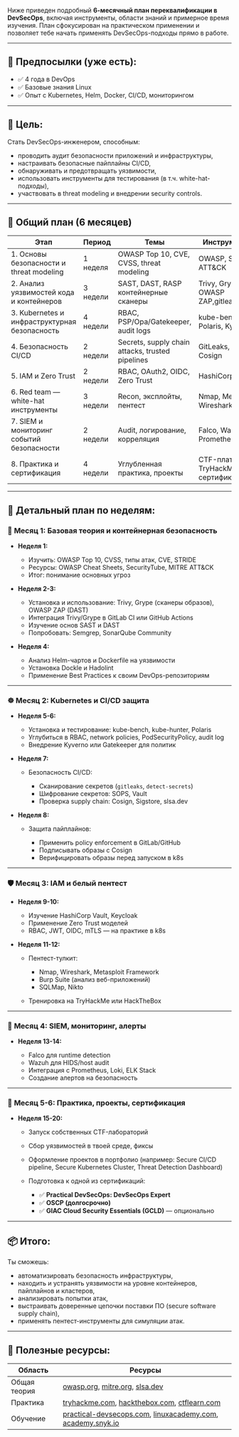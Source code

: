Ниже приведен подробный **6-месячный план переквалификации в DevSecOps**, включая инструменты, области знаний и примерное время изучения. План сфокусирован на практическом применении и позволяет тебе начать применять DevSecOps-подходы прямо в работе.

---

## 🔰 **Предпосылки (уже есть):**

* ✅ 4 года в DevOps
* ✅ Базовые знания Linux
* ✅ Опыт с Kubernetes, Helm, Docker, CI/CD, мониторингом

---

## 🧭 **Цель:**

Стать DevSecOps-инженером, способным:

* проводить аудит безопасности приложений и инфраструктуры,
* настраивать безопасные пайплайны CI/CD,
* обнаруживать и предотвращать уязвимости,
* использовать инструменты для тестирования (в т.ч. white-hat-подходы),
* участвовать в threat modeling и внедрении security controls.

---

## 📅 **Общий план (6 месяцев)**

| Этап                                          | Период   | Темы                                             | Инструменты и технологии                                         | Цель                    |
| --------------------------------------------- | -------- | ------------------------------------------------ | ---------------------------------------------------------------- | ----------------------- |
| 1. Основы безопасности и threat modeling      | 1 неделя | OWASP Top 10, CVE, CVSS, threat modeling         | OWASP, STRIDE, MITRE ATT\&CK                                     | Понимание базовых угроз |
| 2. Анализ уязвимостей кода и контейнеров      | 3 недели | SAST, DAST, RASP контейнерные сканеры                 | Trivy, Grype, SonarQube, OWASP ZAP,gitleaks,semgrep,trufflehog                             | Интеграция в CI/CD      |
| 3. Kubernetes и инфраструктурная безопасность | 4 недели | RBAC, PSP/Opa/Gatekeeper, audit logs             | kube-bench, kube-hunter, Polaris, Kyverno                        | Безопасный кластер      |
| 4. Безопасность CI/CD                         | 2 недели | Secrets, supply chain attacks, trusted pipelines | GitLeaks, SOPS, Sigstore, Cosign                                 | Secure supply chain     |
| 5. IAM и Zero Trust                           | 2 недели | RBAC, OAuth2, OIDC, Zero Trust                   | HashiCorp Vault, OPA, Keycloak                                   | Безопасный доступ       |
| 6. Red team — white-hat инструменты           | 3 недели | Recon, эксплойты, пентест                        | Nmap, Metasploit, Burp Suite, Wireshark                          | Атаки ради защиты       |
| 7. SIEM и мониторинг событий безопасности     | 2 недели | Audit, логирование, корреляция                   | Falco, Wazuh, Elastic SIEM, Prometheus                           | Детекция инцидентов     |
| 8. Практика и сертификация                    | 4 недели | Углубленная практика, проекты                    | CTF-платформы, HackTheBox, TryHackMe, подготовка к сертификациям | Подтверждение уровня    |

---

## 📘 **Детальный план по неделям:**

### 🔐 **Месяц 1: Базовая теория и контейнерная безопасность**

* **Неделя 1:**

  * Изучить: OWASP Top 10, CVSS, типы атак, CVE, STRIDE
  * Ресурсы: OWASP Cheat Sheets, SecurityTube, MITRE ATT\&CK
  * Итог: понимание основных угроз
* **Неделя 2-3:**

  * Установка и использование: Trivy, Grype (сканеры образов), OWASP ZAP (DAST)
  * Интеграция Trivy/Grype в GitLab CI или GitHub Actions
  * Изучение основ SAST и DAST
  * Попробовать: Semgrep, SonarQube Community
* **Неделя 4:**

  * Анализ Helm-чартов и Dockerfile на уязвимости
  * Установка Dockle и Hadolint
  * Применение Best Practices к своим DevOps-репозиториям

---

### ☸️ **Месяц 2: Kubernetes и CI/CD защита**

* **Неделя 5-6:**

  * Установка и тестирование: kube-bench, kube-hunter, Polaris
  * Углубиться в RBAC, network policies, PodSecurityPolicy, audit log
  * Внедрение Kyverno или Gatekeeper для политик
* **Неделя 7:**

  * Безопасность CI/CD:

    * Сканирование секретов (`gitleaks`, `detect-secrets`)
    * Шифрование секретов: SOPS, Vault
    * Проверка supply chain: Cosign, Sigstore, slsa.dev
* **Неделя 8:**

  * Защита пайплайнов:

    * Применить policy enforcement в GitLab/GitHub
    * Подписывать образы с Cosign
    * Верифицировать образы перед запуском в k8s

---

### 🛡️ **Месяц 3: IAM и белый пентест**

* **Неделя 9-10:**

  * Изучение HashiCorp Vault, Keycloak
  * Применение Zero Trust моделей
  * RBAC, JWT, OIDC, mTLS — на практике в k8s
* **Неделя 11-12:**

  * Пентест-тулкит:

    * Nmap, Wireshark, Metasploit Framework
    * Burp Suite (анализ веб-приложений)
    * SQLMap, Nikto
  * Тренировка на TryHackMe или HackTheBox

---

### 🔭 **Месяц 4: SIEM, мониторинг, алерты**

* **Неделя 13-14:**

  * Falco для runtime detection
  * Wazuh для HIDS/host audit
  * Интеграция с Prometheus, Loki, ELK Stack
  * Создание алертов на безопасность

---

### 🧪 **Месяц 5-6: Практика, проекты, сертификация**

* **Неделя 15-20:**

  * Запуск собственных CTF-лабораторий
  * Сбор уязвимостей в твоей среде, фиксы
  * Оформление проектов в портфолио (например: Secure CI/CD pipeline, Secure Kubernetes Cluster, Threat Detection Dashboard)
  * Подготовка к одной из сертификаций:

    * ✅ **Practical DevSecOps: DevSecOps Expert**
    * ✅ **OSCP (долгосрочно)**
    * ✅ **GIAC Cloud Security Essentials (GCLD)** — опционально

---

## 📦 **Итого:**

Ты сможешь:

* автоматизировать безопасность инфраструктуры,
* находить и устранять уязвимости на уровне контейнеров, пайплайнов и кластеров,
* анализировать попытки атак,
* выстраивать доверенные цепочки поставки ПО (secure software supply chain),
* применять пентест-инструменты для симуляции атак.

---

## 🧰 Полезные ресурсы:

| Область      | Ресурсы                                                                                                                                                  |
| ------------ | -------------------------------------------------------------------------------------------------------------------------------------------------------- |
| Общая теория | [owasp.org](https://owasp.org), [mitre.org](https://attack.mitre.org), [slsa.dev](https://slsa.dev)                                                      |
| Практика     | [tryhackme.com](https://tryhackme.com), [hackthebox.com](https://hackthebox.com), [ctflearn.com](https://ctflearn.com)                                   |
| Обучение     | [practical-devsecops.com](https://www.practical-devsecops.com), [linuxacademy.com](https://linuxacademy.com), [academy.snyk.io](https://academy.snyk.io) |
